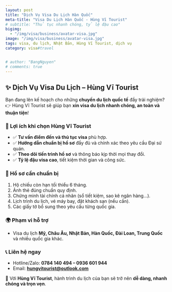 ```yaml
---
layout: post
title: "Dịch Vụ Visa Du Lịch Hàn Quốc"
meta-title: "Visa Du Lịch Hàn Quốc - Hùng Vĩ Tourist"
# subtitle: "Thủ tục nhanh chóng, tỷ lệ đậu cao"
bigimg:
  - "/img/visa/business/avatar-visa.jpg"
image: "/img/visa/business/avatar-visa.jpg"
tags: visa, du lịch, Nhật Bản, Hùng Vĩ Tourist, dịch vụ
category: visa#travel


# author: "BangNguyen"
# comments: true
---
```


## ✨ Dịch Vụ Visa Du Lịch – Hùng Vĩ Tourist  

Bạn đang lên kế hoạch cho những **chuyến du lịch quốc tế** đầy trải nghiệm?  
👉 Hùng Vĩ Tourist sẽ giúp bạn **xin visa du lịch nhanh chóng, an toàn và thuận tiện**!

### 🔹 Lợi ích khi chọn Hùng Vĩ Tourist
- ✅ **Tư vấn điểm đến và thủ tục visa** phù hợp.  
- ✅ **Hướng dẫn chuẩn bị hồ sơ** đầy đủ và chính xác theo yêu cầu Đại sứ quán.  
- ✅ **Theo dõi tiến trình hồ sơ** và thông báo kịp thời mọi thay đổi.  
- ✅ **Tỷ lệ đậu visa cao**, tiết kiệm thời gian và công sức.  

### 📌 Hồ sơ cần chuẩn bị
1. Hộ chiếu còn hạn tối thiểu 6 tháng.  
2. Ảnh thẻ đúng chuẩn quy định.  
3. Chứng minh tài chính cá nhân (sổ tiết kiệm, sao kê ngân hàng…).  
4. Lịch trình du lịch, vé máy bay, đặt khách sạn (nếu cần).  
5. Các giấy tờ bổ sung theo yêu cầu từng quốc gia.  

### 🌍 Phạm vi hỗ trợ
- Visa du lịch **Mỹ, Châu Âu, Nhật Bản, Hàn Quốc, Đài Loan, Trung Quốc** và nhiều quốc gia khác.  

### 📞 Liên hệ ngay
- Hotline/Zalo: **0784 140 494 – 0936 601 944**  
- Email: **hungvitourist@outlook.com**  

🌴 Với **Hùng Vĩ Tourist**, hành trình du lịch của bạn sẽ trở nên **dễ dàng, nhanh chóng và trọn vẹn**.
